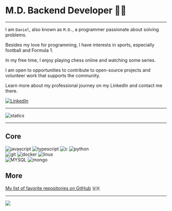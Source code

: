 # M.D. Backend Developer 👨‍💻

---

I am ```Daniel```, also known as ```M.D.```, a programmer passionate about solving problems.

Besides my love for programming, I have interests in sports, especially football and Formula 1.

In my free time, I enjoy playing chess online and watching some series.

I am open to opportunities to contribute to open-source projects and volunteer work that supports the community.

Learn more about my professional journey on my LinkedIn and contact me there.

[![LinkedIn](https://img.shields.io/badge/LinkedIn-0077B5?style=for-the-badge&logo=linkedin&logoColor=white)](https://www.linkedin.com/in/marciodanielll)

----

![statics](https://github-readme-stats.vercel.app/api/top-langs/?username=marciodanielll&theme=dark&layout=compact)

----

## Core
![javascript](https://img.shields.io/badge/JavaScript-323330?style=for-the-badge&logo=javascript&logoColor=F7DF1E) 
![typescript](https://img.shields.io/badge/TypeScript-007ACC?style=for-the-badge&logo=typescript&logoColor=white)
![c](https://img.shields.io/badge/C-00599C?style=for-the-badge&logo=c&logoColor=white
)
![python](https://img.shields.io/badge/Python-FFD43B?style=for-the-badge&logo=python&logoColor=blue)
</br>
![git](https://img.shields.io/badge/GIT-E44C30?style=for-the-badge&logo=git&logoColor=white)
![docker](https://img.shields.io/badge/Docker-2CA5E0?style=for-the-badge&logo=docker&logoColor=white)
![linux](https://img.shields.io/badge/Linux-FCC624?style=for-the-badge&logo=linux&logoColor=black)
</br>
![MYSQL](https://img.shields.io/badge/MySQL-005C84?style=for-the-badge&logo=mysql&logoColor=black)
![mongo](https://img.shields.io/badge/MongoDB-4EA94B?style=for-the-badge&logo=mongodb&logoColor=white)

## More
[My list of favorite repositories on GitHub](https://github.com/marciodanielll/list_of_star_repositories) 🇧🇷

----

![](https://komarev.com/ghpvc/?username=marciodanielll)


